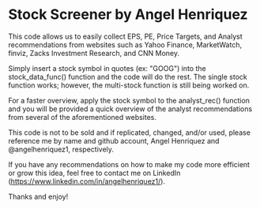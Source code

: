 # Stock Screener by Angel Henriquez

This code allows us to easily collect EPS, PE, Price Targets, and Analyst recommendations from websites such as Yahoo Finance, MarketWatch, finviz, Zacks Investment Research, and CNN Money.

Simply insert a stock symbol in quotes (ex: "GOOG") into the stock_data_func() function and the code will do the rest. The single stock function works; however, the multi-stock function is still being worked on.

For a faster overview, apply the stock symbol to the analyst_rec() function and you will be provided a quick overview of the analyst recommendations from several of the aforementioned websites.

This code is not to be sold and if replicated, changed, and/or used, please reference me by name and github account, Angel Henriquez and @angelhenriquez1, respectively.

If you have any recommendations on how to make my code more efficient or grow this idea, feel free to contact me on LinkedIn (https://www.linkedin.com/in/angelhenriquez1/).

Thanks and enjoy!
